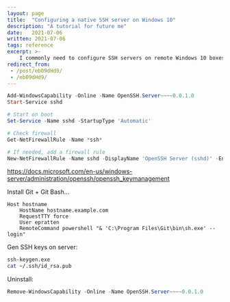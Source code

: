 ```yaml
---
layout: page
title:  "Configuring a native SSH server on Windows 10"
description: "A tutorial for future me"
date:   2021-07-06 
written: 2021-07-06 
tags: reference
excerpt: >-
    I commonly need to configure SSH servers on remote Windows 10 boxes. This post covers the whole process.
redirect_from: 
 - /post/eb09dHd9/
 - /eb09dHd9/
---
```


```powershell
Add-WindowsCapability -Online -Name OpenSSH.Server~~~~0.0.1.0
Start-Service sshd

# Start on boot
Set-Service -Name sshd -StartupType 'Automatic'

# Check firewall
Get-NetFirewallRule -Name *ssh*

# If needed, add a firewall rule
New-NetFirewallRule -Name sshd -DisplayName 'OpenSSH Server (sshd)' -Enabled True -Direction Inbound -Protocol TCP -Action Allow -LocalPort 22

```

https://docs.microsoft.com/en-us/windows-server/administration/openssh/openssh_keymanagement

Install Git + Git Bash...

```
Host hostname
	HostName hostname.example.com
	RequestTTY force
	User epratten
	RemoteCommand powershell "& 'C:\Program Files\Git\bin\sh.exe' --login"

```

Gen SSH keys on server:

```sh
ssh-keygen.exe
cat ~/.ssh/id_rsa.pub
```

Uninstall:

```powershell
Remove-WindowsCapability -Online -Name OpenSSH.Server~~~~0.0.1.0
```
